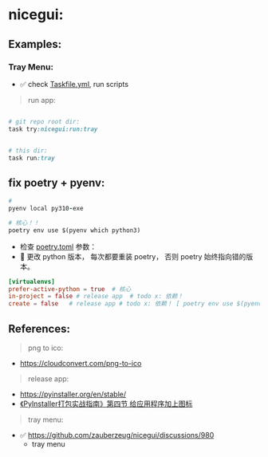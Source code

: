 # nicegui:

## Examples:

### Tray Menu:

- ✅️ check [Taskfile.yml](Taskfile.yml), run scripts

> run app:

```ruby

# git repo root dir:
task try:nicegui:run:tray


# this dir:
task run:tray


```

## fix poetry + pyenv:

```ruby
#
pyenv local py310-exe

# 核心！！
poetry env use $(pyenv which python3)

```

- 检查 [poetry.toml](poetry.toml) 参数：
- 🛑 更改 python 版本， 每次都要重装 poetry， 否则 poetry 始终指向错的版本。

```toml
[virtualenvs]
prefer-active-python = true  # 核心
in-project = false # release app  # todo x: 依赖！
create = false   # release app # todo x: 依赖！ [ poetry env use $(pyenv which python3) ]


```


## References:

> png to ico:

- https://cloudconvert.com/png-to-ico

> release app:

- https://pyinstaller.org/en/stable/
- [《PyInstaller打包实战指南》第四节 给应用程序加上图标](https://zhuanlan.zhihu.com/p/86956034)

> tray menu:

- ✅️ https://github.com/zauberzeug/nicegui/discussions/980
    - tray menu